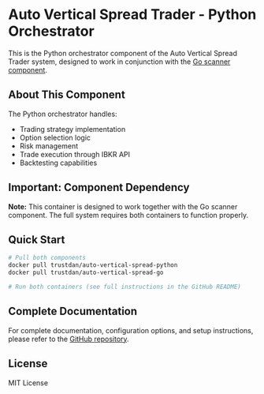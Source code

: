 # Auto Vertical Spread Trader - Python Orchestrator

This is the Python orchestrator component of the Auto Vertical Spread Trader system, designed to work in conjunction with the [Go scanner component](https://hub.docker.com/r/trustdan/auto-vertical-spread-go).

## About This Component

The Python orchestrator handles:
- Trading strategy implementation
- Option selection logic
- Risk management
- Trade execution through IBKR API
- Backtesting capabilities

## Important: Component Dependency

**Note:** This container is designed to work together with the Go scanner component. The full system requires both containers to function properly.

## Quick Start

```bash
# Pull both components
docker pull trustdan/auto-vertical-spread-python
docker pull trustdan/auto-vertical-spread-go

# Run both containers (see full instructions in the GitHub README)
```

## Complete Documentation

For complete documentation, configuration options, and setup instructions, please refer to the [GitHub repository](https://github.com/trustdan/ibkr-trader).

## License

MIT License

